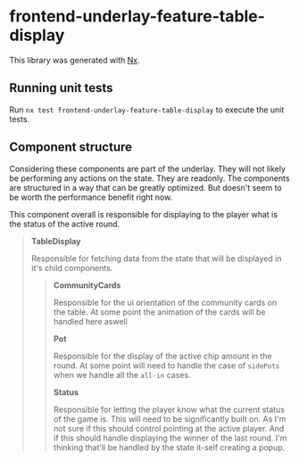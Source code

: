 # frontend-underlay-feature-table-display

This library was generated with [Nx](https://nx.dev).

## Running unit tests

Run `nx test frontend-underlay-feature-table-display` to execute the unit tests.

## Component structure

Considering these components are part of the underlay. They will not likely be performing any actions on the state. They are readonly.
The components are structured in a way that can be greatly optimized. But doesn't seem to be worth the performance benefit right now.

This component overall is responsible for displaying to the player what is the status of the active round.

> **TableDisplay**
>
> Responsible for fetching data from the state that will be displayed in it's child components.
>
> > **CommunityCards**
> >
> > Responsible for the ui orientation of the community cards on the table.
> > At some point the animation of the cards will be handled here aswell
> >
> > **Pot**
> >
> > Responsible for the display of the active chip amount in the round.
> > At some point will need to handle the case of `sidePots` when we handle all the `all-in` cases.
> >
> > **Status**
> >
> > Responsible for letting the player know what the current status of the game is.
> > This will need to be significantly built on. As I'm not sure if this should control pointing at the active player.
> > And if this should handle displaying the winner of the last round. I'm thinking that'll be handled by the state it-self creating a popup.
